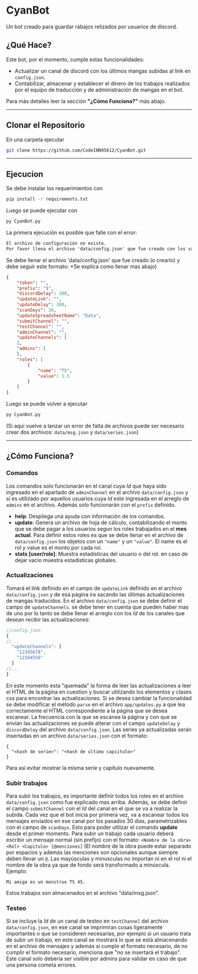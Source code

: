 # CyanBot
Un bot creado para guardar rabajos relizados por usuarios de discord.
  
## ¿Qué Hace?
Este bot, por el momento, cumple estas funcionalidades:
- Actualizar un canal de discord con los últimos mangas subidas al link en `config.json`.
- Contabilizar, almacenar y establecer el dinero de los trabajos realizados por el equipo de traducción y de administración de mangas en el bot.

Para más detalles leer la sección **"¿Cómo Funciona?"** más abajo.

---

## Clonar el Repositorio
En una carpeta ejecutar
```bash
git clone https://github.com/CodeINN95612/CyanBot.git
```
---

## Ejecucion
Se debe instalar los requerimientos con
```bash
pip install -r requirements.txt
```
Luego se puede ejecutar con
```bash
py CyanBot.py
```

La primera ejecución es posible que falle con el error:
```txt
El archivo de configuración no existe.
Por favor llena el archivo 'data/config.json' que fue creado con los valores correspondientes
```
Se debe llenar el archivo 'data/config.json' que fue creado (o crearlo) y debe seguir este formato: *Se explica como llenar mas abajo)
```json
{
    "token": "",
    "prefix": "$",
    "discordDelay": 300,
    "updateLink": "",
    "updateDelay": 300,
    "scanDays": 30,
    "updateSpreadsheetName": "Data",
    "submitChannel": "",
    "testChannel": "",
    "adminChannel": "",
    "updateChannels": [
    ],
    "admins": [
    ],
    "roles": [
        {
            "name": "TS",
            "value": 1.5
        }
    ]
}
```
Luego se puede volver a ejecutar
```bash
py CyanBot.py
```

(Si aqui vuelve a lanzar un error de falta de archivos puede ser necesario crear dos archivos: `data/msg.json` y `data/series.json`)

---

## ¿Cómo Funciona?

### Comandos
Los comandos solo funcionarán en el canal cuya *Id* que haya sido ingresado en el apartado de `adminChannel` en el archivo `data/config.json` y si es utilizado por aquellos usuarios cuya *Id* este ingresada en el arreglo de `admins` en el archivo. 
Además solo funcionarán con el `prefix` definido.
- **help**: Despliega una ayuda con información de los comandos.
- **update**: Genera un archivo de hoja de cálculo, contabilizando el monto que se debe pagar a los usuarios segun los roles trabajados en el **mes actual**. Para definir estos roles es que se debe llenar en el archivo de `data/config.json` los objetos con un `"name"` y un `"value"`. El name es el rol y value es el monto por cada rol.
- **stats [user/role]**: Muestra estadisticas del usuario o del rol. en caso de dejar vacio muestra estadisticas globales. 

### Actualizaciones
Tomará el link definido en el campo de `updateLink` definido en el archivo `data/config.json` y de esa página ira sacando las últimas actualizaciones de mangas traducidos.
En el archivo `data/config.json` se debe definir el campo de `updateChannels`. se debe tener en cuenta que pueden haber mas de uno por lo tanto se debe llenar el arreglo con los *Id* de los canales que desean recibir las actualizaciones:
```js
//config.json
{
//...
  "updateChannels": [
    "12345678",
    "12344556"
  ]
//...
}
```
En este momento esta "quemada" la forma de leer las actualizaciones a leer el HTML de la página en cuestion y buscar utilizando los elementos y clases css para encontrar las actualizaciones. Si se desea cambiar la funcionalidad se debe modificar el método `parse` en el archivo `app/updates.py` a que lea correctamente el HTML correspondiente a la página que se desea escanear.
La frecuencia con la que se escanea la página y con que se envían las actualizaciones se puede alterar con el campo `updateDelay` y `discordDelay` del archivo `data/config.json`.
Las series ya actualizadas serán insertadas en un archivo `data/series.json` con el formato:
```
{
  "<hash de serie>": "<hash de ultimo capiitulo>"
}
```
Para así evitar mostrar la misma serie y capítulo nuevamente.

### Subir trabajos
Para subir los trabajos, es importante definir todos los roles en el archivo `data/config.json` como fue explicado mas arriba. Además, se debe definir el campo `submitChannel` con el *Id* del canal en el que se va a realizar la subida.
Cada vez que el bot inicia por primera vez, va a escanear todos los mensajes enviados en ese canal por los pasados 30 dias, parametrizables con el campo de `scanDays`. Esto para poder utilizar el comando **update** desde el primer momento.
Para subir un trabajo cada usuario deberá escribir un mensaje normal (sin prefijo) con el formato: `<Nombre de la obra> <Rol> <Capitulo> [@menciones]` (El nombre de la obra puede estar separado por espacios y además las menciones son opcionales aunque siempre deben llevar un `@`. Las mayúsculas y minusculas no importan ni en el rol ni el nombre de la obra ya que de fondo será transformado a minúscula.
Ejemplo:
```
Mi amiga es un monstruo TS 45. 
```
Estos trabajos son almacenados en el archivo "data/msg.json".

### Testeo
Si se incluye la *Id* de un canal de testeo en `testChannel` del archivo `data/config.json`, en ese canal se imprimiran cosas ligeramente importantes o que se consideren necesarias, por ejemplo si un usuario trata de subir un trabajo, en este canal se mostrará lo que se está almacenando en el archivo de mensajes y además si cumple el formato necesario, de no cumplir el formato necesario, menciona que "no se insertará el trabajo". Este canal solo debería ser visible por admins para validar en caso de que una persona cometa errores.
